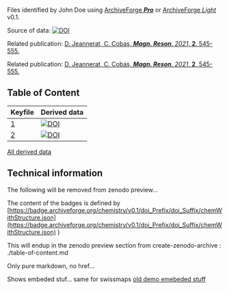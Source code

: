 Files identified by John Doe using [ArchiveForge ***Pro***](https://archiveforge.github.io/) or  [ArchiveForge *Light*](https://archiveforge.github.io/) v0.1.

Source of data: [![DOI](https://zenodo.org/badge/DOI/10.5281/zenodo.5081742.svg)](https://doi.org/10.5281/zenodo.5081742)

Related publication: [D. Jeannerat, C. Cobas, ***Magn. Reson***. *2021*, **2**, 545-555.](https://mr.copernicus.org/articles/2/545/2021/mr-2-545-2021-discussion.html)

Related publication: [D. Jeannerat, C. Cobas, ***Magn. Reson***. *2021*, **2**, 545-555.](https://doi.org/10.5194/mr-2021-32)
## Table of Content 

Keyfile|Derived data
-----|----
 [1](https://connect.archiveforge.org/connect?keyfileTO-Be_insertedHere)| [![DOI](https://img.shields.io/endpoint?url=https://badge.archiveforge.org/chemistry/v0.1/doi_Prefix/doi_Suffix/chemWithStructure.json)](https://registry.archiveforge.org/chemistry/v0.1/doi_Prefix/doi_Suffix#cyclopropanes)
 [2](https://connect.archiveforge.org/connect?keyfileTO-Be_insertedHere) | [![DOI](https://img.shields.io/endpoint?url=https://badge.archiveforge.org/chemistry/v0.1/doi_Prefix/doi_Suffix/chemWithStructure.json)](https://registry.archiveforge.org/chemistry/v0.1/doi_Prefix/doi_Suffix#cyclopropanes)

[All derived data](https://registry.archiveforge.org/chemistry/v0.1/doi_Prefix/doi_Suffix)

## Technical information 

The following will be removed from zenodo preview...

The content of the badges is defined by [https://badge.archiveforge.org/chemistry/v0.1/doi_Prefix/doi_Suffix/chemWithStructure.json](https://badge.archiveforge.org/chemistry/v0.1/doi_Prefix/doi_Suffix/chemWithStructure.json) )

This will endup in the zenodo preview section
from create-zenodo-archive : ./table-of-content.md

Only pure markdown, no href...

Shows embeded stuf... same for swissmaps 
[old demo emebeded stuff](https://chemedata.github.io/create-zenodo-archive/)


